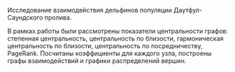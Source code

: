 Исследование взаимодействия дельфинов популяции Даутфул-Саундского пролива.

В рамках работы были рассмотрены показатели центральности графов: степенная центральность, центральность по близости, гармоническая центральность по близости, центральность по посредничеству, PageRank. Посчитаны коэффициенты для каждого узла, построены графы взаимодействий и графики распределений вершин.
